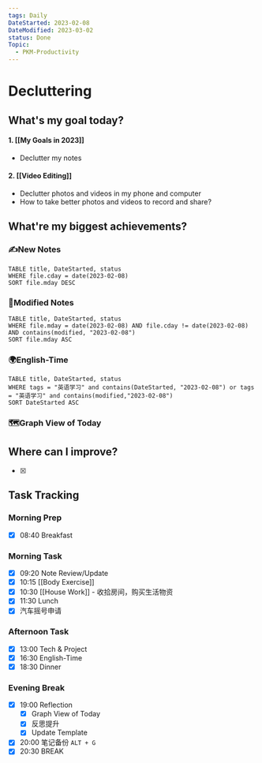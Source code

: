 ```yaml
---
tags: Daily
DateStarted: 2023-02-08
DateModified: 2023-03-02
status: Done
Topic:
  - PKM-Productivity
---
```


# Decluttering

## What's my goal today?

#### 1. [[My Goals in 2023]]

- Declutter my notes

#### 2. [[Video Editing]]

- Declutter photos and videos in my phone and computer
- How to take better photos and videos to record and share?

## What're my biggest achievements?

### ✍️New Notes

```dataview
TABLE title, DateStarted, status
WHERE file.cday = date(2023-02-08)
SORT file.mday DESC
```

### 📝Modified Notes

```dataview
TABLE title, DateStarted, status
WHERE file.mday = date(2023-02-08) AND file.cday != date(2023-02-08) AND contains(modified, "2023-02-08")
SORT file.mday ASC
```

### 🌍English-Time

```dataview
TABLE title, DateStarted, status
WHERE tags = "英语学习" and contains(DateStarted, "2023-02-08") or tags = "英语学习" and contains(modified,"2023-02-08")
SORT DateStarted ASC
```

### 🗺️Graph View of Today

## Where can I improve?

- [x]

## Task Tracking

### Morning Prep

- [x] 08:40 Breakfast

### Morning Task

- [x] 09:20 Note Review/Update
- [x] 10:15 [[Body Exercise]]
- [x] 10:30 [[House Work]] - 收拾房间，购买生活物资
- [x] 11:30 Lunch
- [x] 汽车摇号申请

### Afternoon Task

- [x] 13:00 Tech & Project
- [x] 16:30 English-Time
- [x] 18:30 Dinner

### Evening Break

- [x] 19:00 Reflection
  - [x] Graph View of Today
  - [x] 反思提升
  - [x] Update Template
- [x] 20:00 笔记备份 `ALT + G`
- [x] 20:30 BREAK
